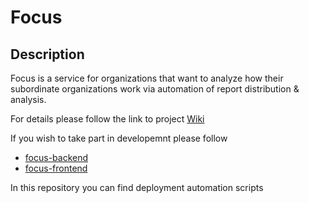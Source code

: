 # Focus

## Description

Focus is a service for organizations that want to analyze how their subordinate organizations work via automation of report distribution & analysis.

For details please follow the link to project [Wiki](https://github.com/dckntm/focus/wiki)

If you wish to take part in developemnt please follow 

* [focus-backend](https://github.com/dckntm/focus-backend)
* [focus-frontend](https://github.com/dckntm/focus-fronend)

In this repository you can find deployment automation scripts
